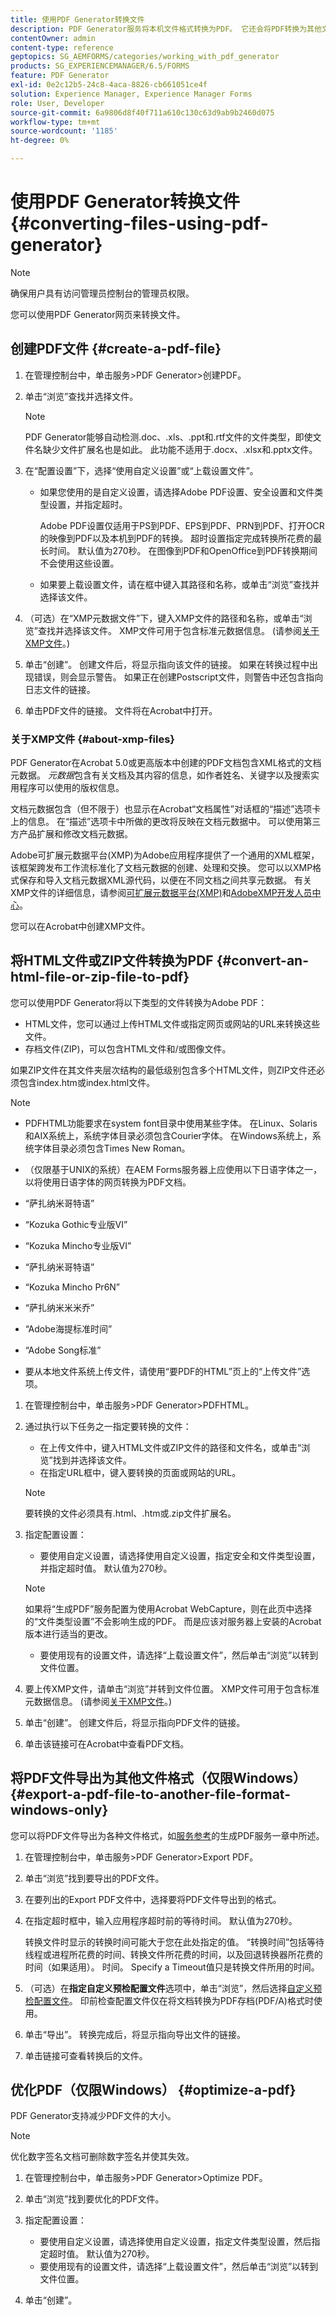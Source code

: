 ```yaml
---
title: 使用PDF Generator转换文件
description: PDF Generator服务将本机文件格式转换为PDF。 它还会将PDF转换为其他文件格式并优化PDF文档的大小。
contentOwner: admin
content-type: reference
geptopics: SG_AEMFORMS/categories/working_with_pdf_generator
products: SG_EXPERIENCEMANAGER/6.5/FORMS
feature: PDF Generator
exl-id: 0e2c12b5-24c8-4aca-8826-cb661051ce4f
solution: Experience Manager, Experience Manager Forms
role: User, Developer
source-git-commit: 6a9806d8f40f711a610c130c63d9ab9b2460d075
workflow-type: tm+mt
source-wordcount: '1185'
ht-degree: 0%

---
```


# 使用PDF Generator转换文件{#converting-files-using-pdf-generator}

>[!NOTE]
> 
> 确保用户具有访问管理员控制台的管理员权限。

您可以使用PDF Generator网页来转换文件。

## 创建PDF文件 {#create-a-pdf-file}

1. 在管理控制台中，单击服务>PDF Generator>创建PDF。
1. 单击“浏览”查找并选择文件。

   >[!NOTE]
   >
   >PDF Generator能够自动检测.doc、.xls、.ppt和.rtf文件的文件类型，即使文件名缺少文件扩展名也是如此。 此功能不适用于.docx、.xlsx和.pptx文件。

1. 在“配置设置”下，选择“使用自定义设置”或“上载设置文件”。

   * 如果您使用的是自定义设置，请选择Adobe PDF设置、安全设置和文件类型设置，并指定超时。

     Adobe PDF设置仅适用于PS到PDF、EPS到PDF、PRN到PDF、打开OCR的映像到PDF以及本机到PDF的转换。 超时设置指定完成转换所花费的最长时间。 默认值为270秒。 在图像到PDF和OpenOffice到PDF转换期间不会使用这些设置。

   * 如果要上载设置文件，请在框中键入其路径和名称，或单击“浏览”查找并选择该文件。

1. （可选）在“XMP元数据文件”下，键入XMP文件的路径和名称，或单击“浏览”查找并选择该文件。 XMP文件可用于包含标准元数据信息。 (请参阅[关于XMP文件](converting-files-using-pdf-generator.md#about-xmp-files)。)
1. 单击“创建”。 创建文件后，将显示指向该文件的链接。 如果在转换过程中出现错误，则会显示警告。 如果正在创建Postscript文件，则警告中还包含指向日志文件的链接。
1. 单击PDF文件的链接。 文件将在Acrobat中打开。

### 关于XMP文件 {#about-xmp-files}

PDF Generator在Acrobat 5.0或更高版本中创建的PDF文档包含XML格式的文档元数据。 *元数据*&#x200B;包含有关文档及其内容的信息，如作者姓名、关键字以及搜索实用程序可以使用的版权信息。

文档元数据包含（但不限于）也显示在Acrobat“文档属性”对话框的“描述”选项卡上的信息。 在“描述”选项卡中所做的更改将反映在文档元数据中。 可以使用第三方产品扩展和修改文档元数据。

Adobe可扩展元数据平台(XMP)为Adobe应用程序提供了一个通用的XML框架，该框架跨发布工作流标准化了文档元数据的创建、处理和交换。 您可以以XMP格式保存和导入文档元数据XML源代码，以便在不同文档之间共享元数据。 有关XMP文件的详细信息，请参阅[可扩展元数据平台(XMP)](https://www.adobe.com/products/xmp/)和[AdobeXMP开发人员中心](https://www.adobe.com/devnet/xmp.html)。

您可以在Acrobat中创建XMP文件。

## 将HTML文件或ZIP文件转换为PDF {#convert-an-html-file-or-zip-file-to-pdf}

您可以使用PDF Generator将以下类型的文件转换为Adobe PDF：

* HTML文件，您可以通过上传HTML文件或指定网页或网站的URL来转换这些文件。
* 存档文件(ZIP)，可以包含HTML文件和/或图像文件。

如果ZIP文件在其文件夹层次结构的最低级别包含多个HTML文件，则ZIP文件还必须包含index.htm或index.html文件。

>[!NOTE]
>
>* PDFHTML功能要求在system font目录中使用某些字体。 在Linux、Solaris和AIX系统上，系统字体目录必须包含Courier字体。 在Windows系统上，系统字体目录必须包含Times New Roman。
>
>* （仅限基于UNIX的系统）在AEM Forms服务器上应使用以下日语字体之一，以将使用日语字体的网页转换为PDF文档。
>
>  * “萨扎纳米哥特语”
>  * “Kozuka Gothic专业版VI”
>  * “Kozuka Mincho专业版VI”
>  * “萨扎纳米哥特语”
>  * “Kozuka Mincho Pr6N”
>  * “萨扎纳米米米乔”
>  * “Adobe海提标准时间”
>  * “Adobe Song标准”
>
>* 要从本地文件系统上传文件，请使用“要PDF的HTML”页上的“上传文件”选项。

1. 在管理控制台中，单击服务>PDF Generator>PDFHTML。
1. 通过执行以下任务之一指定要转换的文件：

   * 在上传文件中，键入HTML文件或ZIP文件的路径和文件名，或单击“浏览”找到并选择该文件。
   * 在指定URL框中，键入要转换的页面或网站的URL。

   >[!NOTE]
   >
   >要转换的文件必须具有.html、.htm或.zip文件扩展名。

1. 指定配置设置：

   * 要使用自定义设置，请选择使用自定义设置，指定安全和文件类型设置，并指定超时值。 默认值为270秒。

   >[!NOTE]
   >
   >如果将“生成PDF”服务配置为使用Acrobat WebCapture，则在此页中选择的“文件类型设置”不会影响生成的PDF。 而是应该对服务器上安装的Acrobat版本进行适当的更改。

   * 要使用现有的设置文件，请选择“上载设置文件”，然后单击“浏览”以转到文件位置。

1. 要上传XMP文件，请单击“浏览”并转到文件位置。 XMP文件可用于包含标准元数据信息。 (请参阅[关于XMP文件](converting-files-using-pdf-generator.md#about-xmp-files)。)
1. 单击“创建”。 创建文件后，将显示指向PDF文件的链接。
1. 单击该链接可在Acrobat中查看PDF文档。

## 将PDF文件导出为其他文件格式（仅限Windows） {#export-a-pdf-file-to-another-file-format-windows-only}

您可以将PDF文件导出为各种文件格式，如[服务参考](https://www.adobe.com/go/learn_aemforms_services_63)的生成PDF服务一章中所述。

1. 在管理控制台中，单击服务>PDF Generator>Export PDF。
1. 单击“浏览”找到要导出的PDF文件。
1. 在要列出的Export PDF文件中，选择要将PDF文件导出到的格式。
1. 在指定超时框中，输入应用程序超时前的等待时间。 默认值为270秒。

   转换文件时显示的转换时间可能大于您在此处指定的值。 “转换时间”包括等待线程或进程所花费的时间、转换文件所花费的时间，以及回退转换器所花费的时间（如果适用）。 时间。 Specify a Timeout值只是转换文件所用的时间。

1. （可选）在&#x200B;**指定自定义预检配置文件**&#x200B;选项中，单击“浏览”，然后选择[自定义预检配置文件](https://helpx.adobe.com/acrobat/using/preflight-profiles-acrobat-pro.html)。 印前检查配置文件仅在将文档转换为PDF存档(PDF/A)格式时使用。
1. 单击“导出”。 转换完成后，将显示指向导出文件的链接。
1. 单击链接可查看转换后的文件。

## 优化PDF（仅限Windows） {#optimize-a-pdf}

PDF Generator支持减少PDF文件的大小。

>[!NOTE]
>
>优化数字签名文档可删除数字签名并使其失效。

1. 在管理控制台中，单击服务>PDF Generator>Optimize PDF。
1. 单击“浏览”找到要优化的PDF文件。
1. 指定配置设置：

   * 要使用自定义设置，请选择使用自定义设置，指定文件类型设置，然后指定超时值。 默认值为270秒。
   * 要使用现有的设置文件，请选择“上载设置文件”，然后单击“浏览”以转到文件位置。

1. 单击“创建”。
